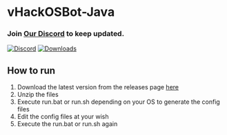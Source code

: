 # vHackOSBot-Java

### Join [Our Discord](https://discord.gg/52MtBDp) to keep updated.
[![Discord](https://img.shields.io/badge/Chat-%20on%20Discord-738bd7.svg?style=flat-square)](https://discord.gg/52MtBDp) [![Downloads](https://img.shields.io/github/downloads/OlympicCode/vHackOSBot-Java/total.svg?style=flat-square)]()
## How to run
1. Download the latest version from the releases page [here](https://github.com/OlympicCode/vHackOSBot-Java/releases)
2. Unzip the files
3. Execute run.bat or run.sh depending on your OS to generate the config files
4. Edit the config files at your wish
5. Execute the run.bat or run.sh again
